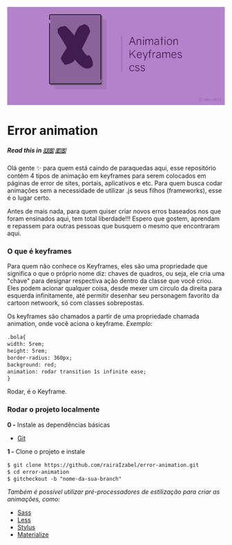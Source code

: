 ![alt](img/hacktober_banner.jpg)
# Error animation
##### Read this in [:us:](translation/english.md) [:es:](translation/spanish.md)

Olá gente :sparkles: para quem está caindo de paraquedas aqui, esse repositório contém 4 tipos de animação em keyframes para serem colocados em páginas de error de sites, portais, aplicativos e etc. Para quem busca codar animações sem a necessidade de utilizar .js seus filhos (frameworks), esse é o lugar certo.

Antes de mais nada, para quem quiser criar novos erros baseados nos que foram ensinados aqui, tem total liberdade!!! Espero que gostem, aprendam e repassem para outras pessoas que busquem o mesmo que encontraram aqui.

### O que é keyframes
Para quem não conhece os Keyframes, eles são uma propriedade que significa o que o próprio nome diz: chaves de quadros, ou seja, ele cria uma "chave" para designar respectiva ação dentro da classe que você criou.
Eles podem acionar qualquer coisa, desde mexer um circulo da direita para esquerda infinitamente, até permitir desenhar seu personagem favorito da cartoon netwoork, só com classes sobrepostas.

Os keyframes são chamados a partir de uma propriedade chamada animation, onde você aciona o keyframe. _Exemplo:_

```
.bola{
width: 5rem;
height: 5rem;
border-radius: 360px;
background: red;
animation: rodar transition 1s infinite ease;
}
```
Rodar, é o Keyframe.

### Rodar o projeto localmente
**0 -** Instale as dependências básicas
- [Git](https://git-scm.com/)

**1 -** Clone o projeto e instale
```
$ git clone https://github.com/rairaIzabel/error-animation.git
$ cd error-animation
$ gitcheckout -b "nome-da-sua-branch"
```
_Também é possível utilizar pré-processadores de estilização para criar as animações, como:_
- [Sass](https://sass-lang.com/install)
- [Less](http://lesscss.org/)
- [Stylus](http://stylus-lang.com/)
- [Materialize](https://materializecss.com/getting-started.html)

